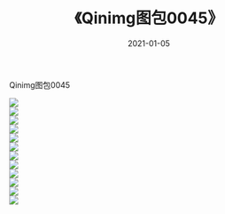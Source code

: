 ﻿---
layout: post
title:  《Qinimg图包0045》
date:   2021-01-05
img: http://imgx.orgx.ga/Qinimg图包/Qinimg图包0045/000.jpg
categories: [美女, 清纯, 唯美]
---

Qinimg图包0045

 ![](http://imgx.orgx.ga/Qinimg图包/Qinimg图包0045/001.jpg) <br>![](http://imgx.orgx.ga/Qinimg图包/Qinimg图包0045/002.jpg) <br>![](http://imgx.orgx.ga/Qinimg图包/Qinimg图包0045/003.jpg) <br>![](http://imgx.orgx.ga/Qinimg图包/Qinimg图包0045/004.jpg) <br>![](http://imgx.orgx.ga/Qinimg图包/Qinimg图包0045/005.jpg) <br>![](http://imgx.orgx.ga/Qinimg图包/Qinimg图包0045/006.jpg) <br>![](http://imgx.orgx.ga/Qinimg图包/Qinimg图包0045/007.jpg) <br>![](http://imgx.orgx.ga/Qinimg图包/Qinimg图包0045/008.jpg) <br>![](http://imgx.orgx.ga/Qinimg图包/Qinimg图包0045/009.jpg) <br>![](http://imgx.orgx.ga/Qinimg图包/Qinimg图包0045/010.jpg) <br>![](http://imgx.orgx.ga/Qinimg图包/Qinimg图包0045/011.jpg) <br>![](http://imgx.orgx.ga/Qinimg图包/Qinimg图包0045/012.jpg) <br>